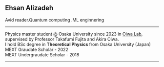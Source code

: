 ## Ehsan Alizadeh
Avid reader.Quantum computing .ML enginnering
_________________

Physics master student @ Osaka University since 2023 in [Oiwa Lab](https://www.sanken.osaka-u.ac.jp/labs/qse/indexEN.html), supervised by Professor Takafumi Fujita and Akira Oiwa. </br>
I hold BSc degree in **Theoretical Physics** from Osaka University (Japan) </br>
MEXT Graudate Scholar - 2022 </br> 
MEXT Undergraudate Scholar - 2018 </br> 
_________________

